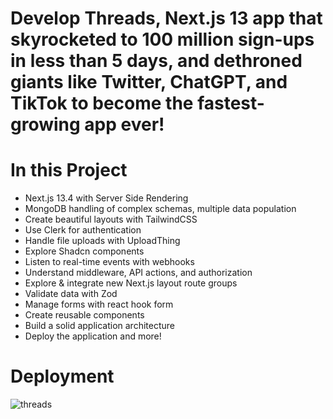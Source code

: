 # Develop Threads, Next.js 13 app that skyrocketed to 100 million sign-ups in less than 5 days, and dethroned giants like Twitter, ChatGPT, and TikTok to become the fastest-growing app ever!


# In this Project 
- Next.js 13.4 with Server Side Rendering
- MongoDB handling of complex schemas, multiple data population
- Create beautiful layouts with TailwindCSS
- Use Clerk for authentication
- Handle file uploads with UploadThing
- Explore Shadcn components
- Listen to real-time events with webhooks
- Understand middleware, API actions, and authorization
- Explore & integrate new Next.js layout route groups
- Validate data with Zod
- Manage forms with react hook form
- Create reusable components
- Build a solid application architecture
- Deploy the application and more!

# Deployment

![threads](https://github.com/HafizMuneeb/threads_clone/assets/124581370/a76d8f27-26af-465d-b394-06617e66e51d)
